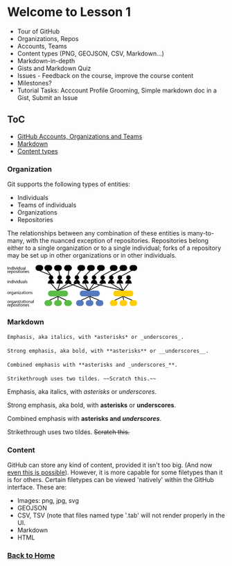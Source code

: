 # Welcome to Lesson 1

- Tour of GitHub				
- Organizations, Repos				
- Accounts, Teams				
- Content types (PNG, GEOJSON, CSV, Markdown...)				
- Markdown-in-depth				
- Gists and Markdown Quiz				
- Issues - Feedback on the course, improve the course content				
- Milestones?				
- Tutorial Tasks: Acccount Profile Grooming, Simple markdown doc in a Gist, Submit an Issue

## ToC

- [GitHub Accounts, Organizations and Teams](#organization)
- [Markdown](#markdown)
- [Content types](#content)


### Organization
Git supports the following types of entities:
- Individuals
- Teams of individuals
- Organizations
- Repositories

The relationships between any combination of these entities is many-to-many, with the nuanced exception of repositories.
Repositories belong either to a single organization or to a single individual; forks of a repository may be set up in other organizations or in other individuals. 

<img src = ../../images/github-organizations-teams-repos.png width = 300 align="center">

### Markdown

```no-highlight
Emphasis, aka italics, with *asterisks* or _underscores_.

Strong emphasis, aka bold, with **asterisks** or __underscores__.

Combined emphasis with **asterisks and _underscores_**.

Strikethrough uses two tildes. ~~Scratch this.~~
```

Emphasis, aka italics, with *asterisks* or _underscores_.

Strong emphasis, aka bold, with **asterisks** or __underscores__.

Combined emphasis with **asterisks and _underscores_**.

Strikethrough uses two tildes. ~~Scratch this.~~

### Content
GitHub can store any kind of content, provided it isn't too big. (And now [even this is possible](https://git-lfs.github.com/)).
However, it is more capable for some filetypes than it is for others. Certain filetypes can be viewed 'natively' within the GitHub interface. These are:
- Images: png, jpg, svg
- GEOJSON
- CSV, TSV (note that files named type '.tab' will not render properly in the UI.
- Markdown
- HTML


### [Back to Home](..)
